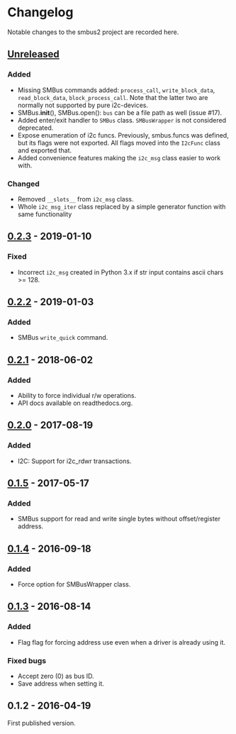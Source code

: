 # Changelog
Notable changes to the smbus2 project are recorded here.

## [Unreleased]
### Added
- Missing SMBus commands added: `process_call`, `write_block_data`, `read_block_data`, `block_process_call`.
  Note that the latter two are normally not supported by pure i2c-devices.
- SMBus.__init__(), SMBus.open(): `bus` can be a file path as well (issue #17).
- Added enter/exit handler to `SMBus` class. `SMBusWrapper` is not considered deprecated.
- Expose enumeration of i2c funcs. Previously, smbus.funcs was defined, but its flags were not exported. All flags moved into the `I2cFunc` class and exported that.
- Added convenience features making the `i2c_msg` class easier to work with.

### Changed
- Removed `__slots__` from `i2c_msg` class.
- Whole `i2c_msg_iter` class replaced by a simple generator function with same functionality


## [0.2.3] - 2019-01-10
### Fixed
- Incorrect `i2c_msg` created in Python 3.x if str input contains ascii chars >= 128. 

## [0.2.2] - 2019-01-03
### Added
- SMBus `write_quick` command.

## [0.2.1] - 2018-06-02
### Added
- Ability to force individual r/w operations.
- API docs available on readthedocs.org.

## [0.2.0] - 2017-08-19
### Added
- I2C: Support for i2c_rdwr transactions.

## [0.1.5] - 2017-05-17
### Added
- SMBus support for read and write single bytes without offset/register address.

## [0.1.4] - 2016-09-18
### Added
- Force option for SMBusWrapper class.

## [0.1.3] - 2016-08-14
### Added
- Flag flag for forcing address use even when a driver is already using it.
### Fixed bugs
- Accept zero (0) as bus ID.
- Save address when setting it.

## 0.1.2 - 2016-04-19
First published version.


[Unreleased]: https://github.com/kplindegaard/smbus2/compare/0.2.3...HEAD
[0.2.3]: https://github.com/kplindegaard/smbus2/compare/0.2.2...0.2.3
[0.2.2]: https://github.com/kplindegaard/smbus2/compare/0.2.1...0.2.2
[0.2.1]: https://github.com/kplindegaard/smbus2/compare/0.2.0...0.2.1
[0.2.0]: https://github.com/kplindegaard/smbus2/compare/0.1.5...0.2.0
[0.1.5]: https://github.com/kplindegaard/smbus2/compare/0.1.4...0.1.5
[0.1.4]: https://github.com/kplindegaard/smbus2/compare/0.1.3...0.1.4
[0.1.3]: https://github.com/kplindegaard/smbus2/compare/0.1.2...0.1.3
